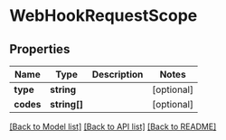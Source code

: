 # WebHookRequestScope

## Properties
Name | Type | Description | Notes
------------ | ------------- | ------------- | -------------
**type** | **string** |  | [optional] 
**codes** | **string[]** |  | [optional] 

[[Back to Model list]](../README.md#documentation-for-models) [[Back to API list]](../README.md#documentation-for-api-endpoints) [[Back to README]](../README.md)


